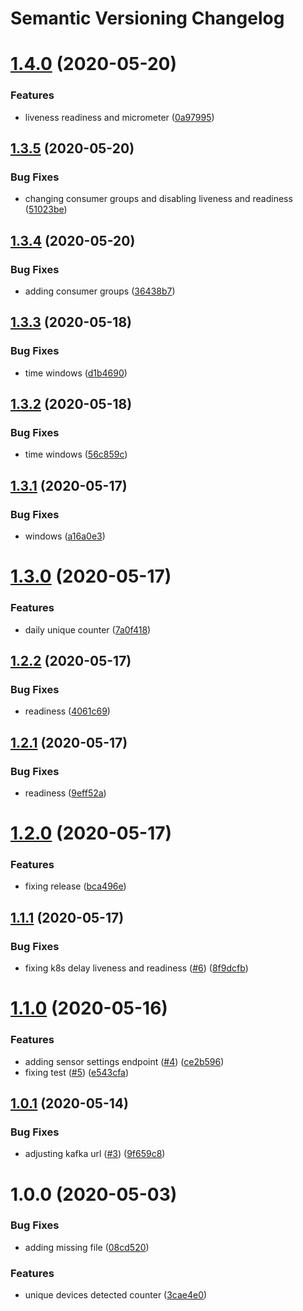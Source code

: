 # Semantic Versioning Changelog

# [1.4.0](https://github.com/esmartit/live-stream-counters/compare/v1.3.5...v1.4.0) (2020-05-20)


### Features

* liveness readiness and micrometer ([0a97995](https://github.com/esmartit/live-stream-counters/commit/0a97995481e645098996b0b28472b506ae5f0fd2))

## [1.3.5](https://github.com/esmartit/live-stream-counters/compare/v1.3.4...v1.3.5) (2020-05-20)


### Bug Fixes

* changing consumer groups and disabling liveness and readiness ([51023be](https://github.com/esmartit/live-stream-counters/commit/51023be667036801a6e8d398f5afe3b2568f5cef))

## [1.3.4](https://github.com/esmartit/live-stream-counters/compare/v1.3.3...v1.3.4) (2020-05-20)


### Bug Fixes

* adding consumer groups ([36438b7](https://github.com/esmartit/live-stream-counters/commit/36438b7baeda4c9db3738c49f051ca4efab8218f))

## [1.3.3](https://github.com/esmartit/live-stream-counters/compare/v1.3.2...v1.3.3) (2020-05-18)


### Bug Fixes

* time windows ([d1b4690](https://github.com/esmartit/live-stream-counters/commit/d1b4690678912b941c9b985ceddae1ef0fba0c3e))

## [1.3.2](https://github.com/esmartit/live-stream-counters/compare/v1.3.1...v1.3.2) (2020-05-18)


### Bug Fixes

* time windows ([56c859c](https://github.com/esmartit/live-stream-counters/commit/56c859c377a29a7f57109a0e98a7ec9833913226))

## [1.3.1](https://github.com/esmartit/live-stream-counters/compare/v1.3.0...v1.3.1) (2020-05-17)


### Bug Fixes

* windows ([a16a0e3](https://github.com/esmartit/live-stream-counters/commit/a16a0e37459ce80870e25148c4121d80b5753ed4))

# [1.3.0](https://github.com/esmartit/live-stream-counters/compare/v1.2.2...v1.3.0) (2020-05-17)


### Features

* daily unique counter ([7a0f418](https://github.com/esmartit/live-stream-counters/commit/7a0f4180f33dccaa81496cf24a1168a91f4c9e75))

## [1.2.2](https://github.com/esmartit/live-stream-counters/compare/v1.2.1...v1.2.2) (2020-05-17)


### Bug Fixes

* readiness ([4061c69](https://github.com/esmartit/live-stream-counters/commit/4061c69174f55662656dfbb8cb3abfe6f651ed06))

## [1.2.1](https://github.com/esmartit/live-stream-counters/compare/v1.2.0...v1.2.1) (2020-05-17)


### Bug Fixes

* readiness ([9eff52a](https://github.com/esmartit/live-stream-counters/commit/9eff52a881271fb35bc935d4838e1b8b5472f9dd))

# [1.2.0](https://github.com/esmartit/live-stream-counters/compare/v1.1.1...v1.2.0) (2020-05-17)


### Features

* fixing release ([bca496e](https://github.com/esmartit/live-stream-counters/commit/bca496ececbb12eb89817b7d5422ada1e7124659))

## [1.1.1](https://github.com/esmartit/live-stream-counters/compare/v1.1.0...v1.1.1) (2020-05-17)


### Bug Fixes

* fixing k8s delay liveness and readiness ([#6](https://github.com/esmartit/live-stream-counters/issues/6)) ([8f9dcfb](https://github.com/esmartit/live-stream-counters/commit/8f9dcfba75546453ffc356d157fa3c1bc22c559c))

# [1.1.0](https://github.com/esmartit/live-stream-counters/compare/v1.0.1...v1.1.0) (2020-05-16)


### Features

* adding sensor settings endpoint ([#4](https://github.com/esmartit/live-stream-counters/issues/4)) ([ce2b596](https://github.com/esmartit/live-stream-counters/commit/ce2b596c2788b8b3279f191ad35a20da35485e97))
* fixing test ([#5](https://github.com/esmartit/live-stream-counters/issues/5)) ([e543cfa](https://github.com/esmartit/live-stream-counters/commit/e543cfa8e87fdb22a4d8d76fc3423598ce669a63))

## [1.0.1](https://github.com/esmartit/live-stream-counters/compare/v1.0.0...v1.0.1) (2020-05-14)


### Bug Fixes

* adjusting kafka url ([#3](https://github.com/esmartit/live-stream-counters/issues/3)) ([9f659c8](https://github.com/esmartit/live-stream-counters/commit/9f659c8a0c3a7783f769b0b9790460fadfd3118e))

# 1.0.0 (2020-05-03)


### Bug Fixes

* adding missing file ([08cd520](https://github.com/esmartit/live-stream-counters/commit/08cd520418be54d3a10670369ea2d1f1219864c7))


### Features

* unique devices detected counter ([3cae4e0](https://github.com/esmartit/live-stream-counters/commit/3cae4e04693b2bce6062a82c2ee83aa8e8dcf97b))
